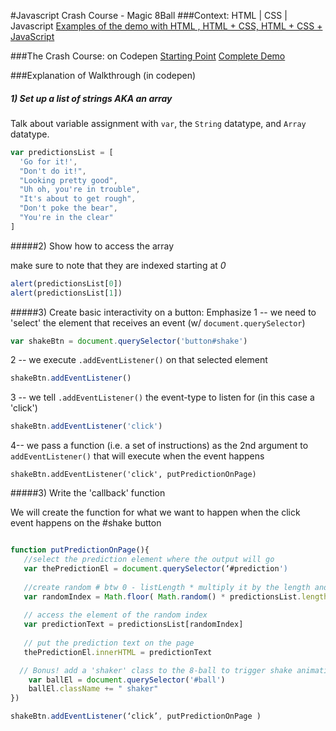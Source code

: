 #Javascript Crash Course - Magic 8Ball
###Context: HTML | CSS | Javascript
[Examples of the demo with HTML , HTML + CSS,  HTML + CSS + JavaScript](http://t3patterson.github.io/Tuts-JS-Crashcourse-Magic-8Ball/)

###The Crash Course:  on Codepen 
[Starting Point](http://codepen.io/tphdevdrop/pen/Yqgjmw)
[Complete Demo](http://codepen.io/tphdevdrop/pen/xVmMay)  

###Explanation of Walkthrough (in codepen)
##### 1) Set up a list of strings AKA an array

Talk about variable assignment with `var`, the `String` datatype, and `Array` datatype.

```js
var predictionsList = [
  'Go for it!',
  "Don't do it!",
  "Looking pretty good",
  "Uh oh, you're in trouble",
  "It's about to get rough",
  "Don't poke the bear",
  "You're in the clear"
]
```

#####2) Show how to access the array

make sure to note that they are indexed starting at *0*

```js
alert(predictionsList[0])
alert(predictionsList[1])
```


#####3) Create basic interactivity on a button:
Emphasize
1 -- 
we need to 'select' the element that receives an event (w/ `document.querySelector`)

```js
var shakeBtn = document.querySelector('button#shake')
```

2 -- 
we execute `.addEventListener()` on that selected element

```js
shakeBtn.addEventListener()
```

3 -- 
we tell `.addEventListener()` the event-type to listen for (in this case a 
'click') 

```js
shakeBtn.addEventListener('click')
```

4-- 
we pass a function (i.e. a set of instructions) as the 2nd argument to `addEventListener()` that will execute when the event happens

```
shakeBtn.addEventListener('click', putPredictionOnPage)

```

#####3) Write the 'callback' function

We will create the function for what we want to happen when the click event happens on the #shake button

```js

function putPredictionOnPage(){
   //select the prediction element where the output will go
   var thePredictionEl = document.querySelector(‘#prediction')
   
   //create random # btw 0 - listLength * multiply it by the length and round down )
   var randomIndex = Math.floor( Math.random() * predictionsList.length )
   
   // access the element of the random index
   var predictionText = predictionsList[randomIndex]
  
   // put the prediction text on the page
   thePredictionEl.innerHTML = predictionText

  // Bonus! add a 'shaker' class to the 8-ball to trigger shake animation 
    var ballEl = document.querySelector('#ball')
    ballEl.className += " shaker"
})

shakeBtn.addEventListener(‘click’, putPredictionOnPage )
```